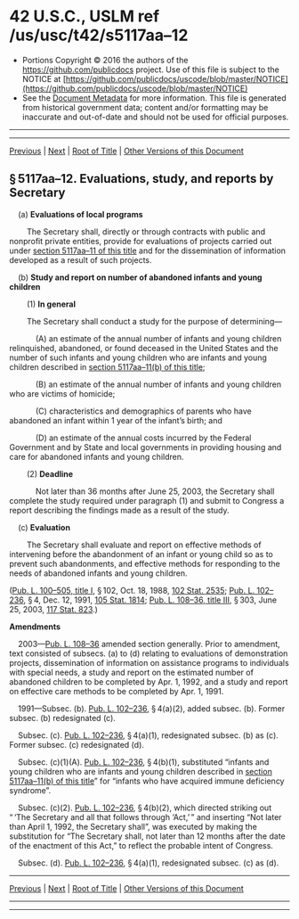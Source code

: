 ---
---

# 42 U.S.C., USLM ref /us/usc/t42/s5117aa–12

* Portions Copyright © 2016 the authors of the https://github.com/publicdocs project.
  Use of this file is subject to the NOTICE at [https://github.com/publicdocs/uscode/blob/master/NOTICE](https://github.com/publicdocs/uscode/blob/master/NOTICE)
* See the [Document Metadata](././../../../../../..//README.md) for more information.
  This file is generated from historical government data; content and/or formatting may be inaccurate and out-of-date and should not be used for official purposes.

----------
----------

[Previous](./../../../../../..//us/usc/t42/ch67/schIV–A/ptA/m__us_usc_t42_s5117aa–11.md) | [Next](./../../../../../..//us/usc/t42/ch67/schIV–A/ptB/m__us_usc_t42_ch67_schIV–A_ptB.md) | [Root of Title](./../../../../../../) | [Other Versions of this Document](https://publicdocs.github.io/go/links?ns=uslm&ref=%2Fus%2Fusc%2Ft42%2Fs5117aa%E2%80%9312)

## § 5117aa–12. Evaluations, study, and reports by Secretary

    (a) __Evaluations of local programs__ 

        The Secretary shall, directly or through contracts with public and nonprofit private entities, provide for evaluations of projects carried out under [section 5117aa–11 of this title][/us/usc/t42/s5117aa–11] and for the dissemination of information developed as a result of such projects.

    (b) __Study and report on number of abandoned infants and young children__ 

        (1) __In general__ 

        The Secretary shall conduct a study for the purpose of determining—

            (A) an estimate of the annual number of infants and young children relinquished, abandoned, or found deceased in the United States and the number of such infants and young children who are infants and young children described in [section 5117aa–11(b) of this title][/us/usc/t42/s5117aa–11/b];

            (B) an estimate of the annual number of infants and young children who are victims of homicide;

            (C) characteristics and demographics of parents who have abandoned an infant within 1 year of the infant’s birth; and

            (D) an estimate of the annual costs incurred by the Federal Government and by State and local governments in providing housing and care for abandoned infants and young children.

        (2) __Deadline__ 

            Not later than 36 months after June 25, 2003, the Secretary shall complete the study required under paragraph (1) and submit to Congress a report describing the findings made as a result of the study.

    (c) __Evaluation__ 

        The Secretary shall evaluate and report on effective methods of intervening before the abandonment of an infant or young child so as to prevent such abandonments, and effective methods for responding to the needs of abandoned infants and young children.

([Pub. L. 100–505, title I][/us/pl/100/505/tI], § 102, Oct. 18, 1988, [102 Stat. 2535][/us/stat/102/2535]; [Pub. L. 102–236][/us/pl/102/236], § 4, Dec. 12, 1991, [105 Stat. 1814][/us/stat/105/1814]; [Pub. L. 108–36, title III][/us/pl/108/36/tIII], § 303, June 25, 2003, [117 Stat. 823][/us/stat/117/823].)

 __Amendments__ 

    2003—[Pub. L. 108–36][/us/pl/108/36] amended section generally. Prior to amendment, text consisted of subsecs. (a) to (d) relating to evaluations of demonstration projects, dissemination of information on assistance programs to individuals with special needs, a study and report on the estimated number of abandoned children to be completed by Apr. 1, 1992, and a study and report on effective care methods to be completed by Apr. 1, 1991.

    1991—Subsec. (b). [Pub. L. 102–236][/us/pl/102/236], § 4(a)(2), added subsec. (b). Former subsec. (b) redesignated (c).

    Subsec. (c). [Pub. L. 102–236][/us/pl/102/236], § 4(a)(1), redesignated subsec. (b) as (c). Former subsec. (c) redesignated (d).

    Subsec. (c)(1)(A). [Pub. L. 102–236][/us/pl/102/236], § 4(b)(1), substituted “infants and young children who are infants and young children described in [section 5117aa–11(b) of this title][/us/usc/t42/s5117aa–11/b]” for “infants who have acquired immune deficiency syndrome”.

    Subsec. (c)(2). [Pub. L. 102–236][/us/pl/102/236], § 4(b)(2), which directed striking out “ ‘The Secretary and all that follows through ‘Act,’ ” and inserting “Not later than April 1, 1992, the Secretary shall”, was executed by making the substitution for “The Secretary shall, not later than 12 months after the date of the enactment of this Act,” to reflect the probable intent of Congress.

    Subsec. (d). [Pub. L. 102–236][/us/pl/102/236], § 4(a)(1), redesignated subsec. (c) as (d).

----------

[Previous](./../../../../../..//us/usc/t42/ch67/schIV–A/ptA/m__us_usc_t42_s5117aa–11.md) | [Next](./../../../../../..//us/usc/t42/ch67/schIV–A/ptB/m__us_usc_t42_ch67_schIV–A_ptB.md) | [Root of Title](./../../../../../../) | [Other Versions of this Document](https://publicdocs.github.io/go/links?ns=uslm&ref=%2Fus%2Fusc%2Ft42%2Fs5117aa%E2%80%9312)

----------
----------

[/us/usc/t42/s5117aa–11]: https://publicdocs.github.io/go/links?ns=uslm&ref=%2Fus%2Fusc%2Ft42%2Fs5117aa%E2%80%9311
[/us/usc/t42/s5117aa–11/b]: https://publicdocs.github.io/go/links?ns=uslm&ref=%2Fus%2Fusc%2Ft42%2Fs5117aa%E2%80%9311%2Fb
[/us/pl/100/505/tI]: https://publicdocs.github.io/go/links?ns=uslm&ref=%2Fus%2Fpl%2F100%2F505%2FtI
[/us/stat/102/2535]: https://publicdocs.github.io/go/links?ns=uslm&ref=%2Fus%2Fstat%2F102%2F2535
[/us/pl/102/236]: https://publicdocs.github.io/go/links?ns=uslm&ref=%2Fus%2Fpl%2F102%2F236
[/us/stat/105/1814]: https://publicdocs.github.io/go/links?ns=uslm&ref=%2Fus%2Fstat%2F105%2F1814
[/us/pl/108/36/tIII]: https://publicdocs.github.io/go/links?ns=uslm&ref=%2Fus%2Fpl%2F108%2F36%2FtIII
[/us/stat/117/823]: https://publicdocs.github.io/go/links?ns=uslm&ref=%2Fus%2Fstat%2F117%2F823
[/us/pl/108/36]: https://publicdocs.github.io/go/links?ns=uslm&ref=%2Fus%2Fpl%2F108%2F36
[/us/pl/102/236]: https://publicdocs.github.io/go/links?ns=uslm&ref=%2Fus%2Fpl%2F102%2F236
[/us/pl/102/236]: https://publicdocs.github.io/go/links?ns=uslm&ref=%2Fus%2Fpl%2F102%2F236
[/us/pl/102/236]: https://publicdocs.github.io/go/links?ns=uslm&ref=%2Fus%2Fpl%2F102%2F236
[/us/usc/t42/s5117aa–11/b]: https://publicdocs.github.io/go/links?ns=uslm&ref=%2Fus%2Fusc%2Ft42%2Fs5117aa%E2%80%9311%2Fb
[/us/pl/102/236]: https://publicdocs.github.io/go/links?ns=uslm&ref=%2Fus%2Fpl%2F102%2F236
[/us/pl/102/236]: https://publicdocs.github.io/go/links?ns=uslm&ref=%2Fus%2Fpl%2F102%2F236


